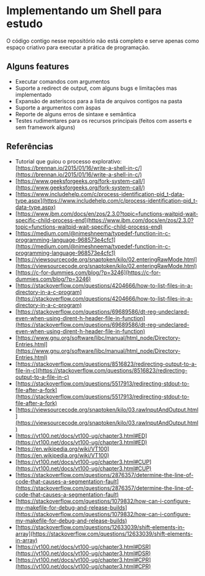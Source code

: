 # Implementando um Shell para estudo

O código contigo nesse repositório não está completo e serve apenas como espaço criativo para executar a prática de programação.

## Alguns features

* Executar comandos com argumentos
* Suporte a redirect de output, com alguns bugs e limitações mas implementado
* Expansão de asteriscos para a lista de arquivos contigos na pasta
* Suporte a argumentos com àspas
* Reporte de alguns erros de sintaxe e semântica
* Testes rudimentares para os recursos principais (feitos com asserts e sem framework alguns)

## Referências

* Tutorial que guiou o processo explorativo: [https://brennan.io/2015/01/16/write-a-shell-in-c/](https://brennan.io/2015/01/16/write-a-shell-in-c/)
* [https://www.geeksforgeeks.org/fork-system-call/](https://www.geeksforgeeks.org/fork-system-call/)
* [https://www.includehelp.com/c/process-identification-pid_t-data-type.aspx](https://www.includehelp.com/c/process-identification-pid_t-data-type.aspx)
* [https://www.ibm.com/docs/en/zos/2.3.0?topic=functions-waitpid-wait-specific-child-process-end](https://www.ibm.com/docs/en/zos/2.3.0?topic=functions-waitpid-wait-specific-child-process-end)
* [https://medium.com/@nimeshneema/typedef-function-in-c-programming-language-968573e4cfc1](https://medium.com/@nimeshneema/typedef-function-in-c-programming-language-968573e4cfc1)
* [https://viewsourcecode.org/snaptoken/kilo/02.enteringRawMode.html](https://viewsourcecode.org/snaptoken/kilo/02.enteringRawMode.html)
* [https://c-for-dummies.com/blog/?p=3246](https://c-for-dummies.com/blog/?p=3246)
* [https://stackoverflow.com/questions/4204666/how-to-list-files-in-a-directory-in-a-c-program](https://stackoverflow.com/questions/4204666/how-to-list-files-in-a-directory-in-a-c-program)
* [https://stackoverflow.com/questions/69689586/dt-reg-undeclared-even-when-using-dirent-h-header-file-in-function](https://stackoverflow.com/questions/69689586/dt-reg-undeclared-even-when-using-dirent-h-header-file-in-function)
* [https://www.gnu.org/software/libc/manual/html_node/Directory-Entries.html](https://www.gnu.org/software/libc/manual/html_node/Directory-Entries.html)
* [https://stackoverflow.com/questions/8516823/redirecting-output-to-a-file-in-c](https://stackoverflow.com/questions/8516823/redirecting-output-to-a-file-in-c)
* [https://stackoverflow.com/questions/5517913/redirecting-stdout-to-file-after-a-fork](https://stackoverflow.com/questions/5517913/redirecting-stdout-to-file-after-a-fork)
* [https://viewsourcecode.org/snaptoken/kilo/03.rawInputAndOutput.html](https://viewsourcecode.org/snaptoken/kilo/03.rawInputAndOutput.html)
* [https://vt100.net/docs/vt100-ug/chapter3.html#ED](https://vt100.net/docs/vt100-ug/chapter3.html#ED)
* [https://en.wikipedia.org/wiki/VT100](https://en.wikipedia.org/wiki/VT100)
* [https://vt100.net/docs/vt100-ug/chapter3.html#CUP](https://vt100.net/docs/vt100-ug/chapter3.html#CUP)
* [https://stackoverflow.com/questions/2876357/determine-the-line-of-code-that-causes-a-segmentation-fault](https://stackoverflow.com/questions/2876357/determine-the-line-of-code-that-causes-a-segmentation-fault)
* [https://stackoverflow.com/questions/1079832/how-can-i-configure-my-makefile-for-debug-and-release-builds](https://stackoverflow.com/questions/1079832/how-can-i-configure-my-makefile-for-debug-and-release-builds)
* [https://stackoverflow.com/questions/12633039/shift-elements-in-array](https://stackoverflow.com/questions/12633039/shift-elements-in-array)
* [https://vt100.net/docs/vt100-ug/chapter3.html#DSR](https://vt100.net/docs/vt100-ug/chapter3.html#DSR)
* [https://vt100.net/docs/vt100-ug/chapter3.html#CPR](https://vt100.net/docs/vt100-ug/chapter3.html#CPR)